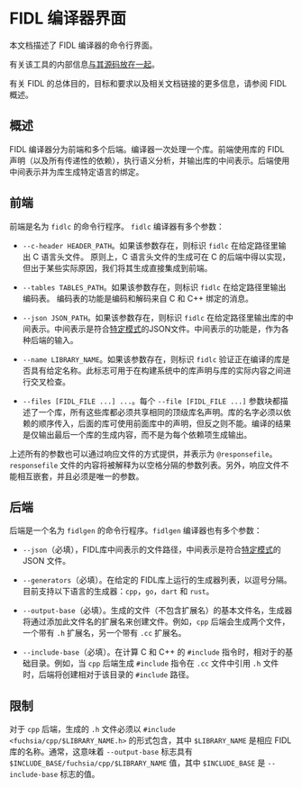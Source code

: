<!--
# Compiler Interface
-->
# FIDL 编译器界面

<!--
This document describes the command-line interface to the FIDL compiler.
-->
本文档描述了 FIDL 编译器的命令行界面。

<!--
Information on the internals of that tool lives
[alongside the source of the tool](../../system/host/fidl/README.md).
-->
有关该工具的内部信息[与其源码放在一起](../../system/host/fidl/README.md)。

<!--
See [Overview](../intro/README.md) for more information about FIDL's overall
purpose, goals, and requirements, as well as links to related documents.
-->
有关 FIDL 的总体目的，目标和要求以及相关文档链接的更多信息，请参阅 FIDL 概述。

<!--
## Overview
-->
## 概述

<!--
The FIDL compiler is split into a frontend and a number of backends. The
compiler processes one library at a time. The frontend consumes the FIDL
declarations for the library (as well as for all transitive dependencies),
performs semantic analysis, and outputs an intermediate representation of the
library. The backends consume the intermediate representation and generate
language-specific bindings for the library.
-->
FIDL 编译器分为前端和多个后端。编译器一次处理一个库。前端使用库的 FIDL 声明（以及所有传递性的依赖），执行语义分析，并输出库的中间表示。后端使用中间表示并为库生成特定语言的绑定。

<!--
## Frontend
-->
## 前端

<!--
The frontend is a command-line program named `fidlc`. The `fidlc` compiler takes
a number of arguments:
-->
前端是名为 `fidlc` 的命令行程序。 `fidlc` 编译器有多个参数：

<!--
 * `--c-header HEADER_PATH`. If present, this flag instructs `fidlc` to output
   a C header at the given path. In principle, the C header generation could
   have been implemented as a C backend, but for some practical reasons, we
   integrated the C header generation directly into the frontend.
-->
 * `--c-header HEADER_PATH`。如果该参数存在，则标识  `fidlc` 在给定路径里输出 C 语言头文件。 原则上，C 语言头文件的生成可在 C 的后端中得以实现，但出于某些实际原因，我们将其生成直接集成到前端。
<!--
 * `--tables TABLES_PATH`. If present, this flag instructs `fidlc` to output
   coding tables at the given path. The coding tables are required to encode and
   decode messages from the C and C++ bindings.
-->
 * `--tables TABLES_PATH`。如果该参数存在，则标识 `fidlc` 在给定路径里输出编码表。
   编码表的功能是编码和解码来自 C 和 C++ 绑定的消息。
<!--
 * `--json JSON_PATH`. If present, this flag instructs `fidlc` to output the
   library's intermediate representation at the given path. The intermediate
   representation is JSON that conforms to [a particular schema](../../system/host/fidl/schema.json).
   The intermediate representation is used as input to the various backends.
-->
 * `--json JSON_PATH`。如果该参数存在，则标识 `fidlc` 在给定路径里输出库的中间表示。中间表示是符合[特定模式](https://github.com/fuchsia-mirror/zircon/blob/master/system/host/fidl/schema.json)的JSON文件。中间表示的功能是，作为各种后端的输入。
<!--
 * `--name LIBRARY_NAME`. If present, this flag instructs `fidlc` to validate
   that the library being compiled has the given name. This flag is useful to
   cross-check between the library's declaration in a build system and the
   actual contents of the library.
-->
 * `--name LIBRARY_NAME`。如果该参数存在，则标识 `fidlc` 验证正在编译的库是否具有给定名称。此标志可用于在构建系统中的库声明与库的实际内容之间进行交叉检查。
 <!--
 * `--files [FIDL_FILE...]...`. Each `--file [FIDL_FILE...]` chunk of arguments
   describes a library, all of which must share the same top-level library name
   declaration. Libraries must be presented in dependency order, with later
   libraries able to use declarations from preceding libraries but not vice versa.
   Output is only generated for the final library, not for each of its dependencies.
-->
 * `--files [FIDL_FILE ...] ...`。每个 `--file [FIDL_FILE ...]` 参数块都描述了一个库，所有这些库都必须共享相同的顶级库名声明。库的名字必须以依赖的顺序传入，后面的库可使用前面库中的声明，但反之则不能。编译的结果是仅输出最后一个库的生成内容，而不是为每个依赖项生成输出。

<!--
All of the arguments can also be provided via a response file, denoted as
`@responsefile`. The contents of the file at `responsefile` will be interpreted
as a whitespace-delimited list of arguments. Response files cannot be nested,
and must be the only argument.
-->
上述所有的参数也可以通过响应文件的方式提供，并表示为 `@responsefile`。`responsefile` 文件的内容将被解释为以空格分隔的参数列表。另外，响应文件不能相互嵌套，并且必须是唯一的参数。

<!--
## Backend
-->
## 后端

<!--
The backend is a command-line program named `fidlgen`. The `fidlgen` compiler
takes a number of arguments:
-->
后端是一个名为 `fidlgen` 的命令行程序。`fidlgen` 编译器也有多个参数：

<!--
 * `--json` (required). The path to the intermediate representation of the
   library. The intermediate representation is JSON that conforms to
   [a particular schema](../../system/host/fidl/schema.json).
-->
 * `--json`（必填），FIDL库中间表示的文件路径，中间表示是符合[特定模式](https://github.com/fuchsia-mirror/zircon/blob/master/system/host/fidl/schema.json)的 JSON 文件。
  
<!--
 * `--generators` (required). A comma-separated list of generators to run on the
   given library. The following generators are currently supported: `cpp`, `go`,
   `dart`, and `rust`.
-->
 * `--generators`（必填）。在给定的 FIDL库上运行的生成器列表，以逗号分隔。目前支持以下语言的生成器：`cpp`，`go`，`dart` 和 `rust`。

<!--
 * `--output-base` (required). The base file name for files generated by this
   generator. The generator will create files by adding extensions to this file
   name. For example, the `cpp` backend generates two files, one with the `.h`
   extension and another with the `.cc` extension.
-->

* `--output-base`（必填）。生成的文件（不包含扩展名）的基本文件名，生成器将通过添加此文件名的扩展名来创建文件。例如，`cpp` 后端会生成两个文件，一个带有 `.h` 扩展名，另一个带有 `.cc` 扩展名。

<!--
 * `--include-base` (required). The base directory relative to which C and C++
   `#include` directives should be computed. For example, when the `cpp` backend
   generates an `#include` directive to reference the `.h` file from the `.cc`
   file, the backend will create the `#include` path relative to this directory.
-->
 * `--include-base`（必填）。在计算 C 和 C++ 的 `#include` 指令时，相对于的基础目录。例如，当 `cpp` 后端生成 `#include` 指令在 `.cc` 文件中引用 `.h` 文件时，后端将创建相对于该目录的 `#include` 路径。

<!--
## Limitations
-->
## 限制

<!--
For the `cpp` backend, the generated `.h` file must be includeable as
`#include <fuchsia/cpp/$LIBRARY_NAME.h>`, where `$LIBRARY_NAME` is the name of
the corresponding FIDL library. Typically, that means that the `--output-base`
flag will have the value `$INCLUDE_BASE/fuchsia/cpp/$LIBRARY_NAME`, where
`$INCLUDE_BASE` is the value of the `--include-base` flag.
-->
对于 `cpp` 后端，生成的 `.h` 文件必须以 `#include <fuchsia/cpp/$LIBRARY_NAME.h>` 的形式包含，其中 `$LIBRARY_NAME` 是相应 FIDL 库的名称。通常，这意味着 `--output-base` 标志具有 `$INCLUDE_BASE/fuchsia/cpp/$LIBRARY_NAME` 值，其中 `$INCLUDE_BASE` 是 `--include-base` 标志的值。